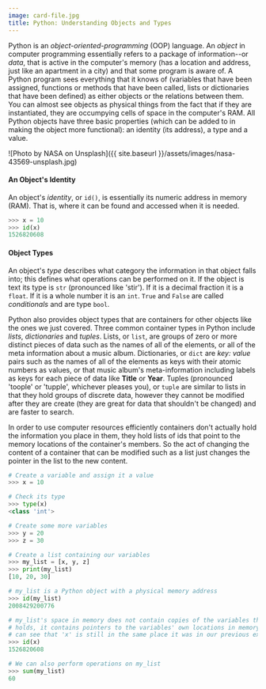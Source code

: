 ```yaml
---
image: card-file.jpg
title: Python: Understanding Objects and Types
---
```


Python is an *object-oriented-programming* (OOP) language. An *object* in computer programming essentially refers to a package of information--or *data*, that is active in the computer's memory (has a location and address, just like an apartment in a city) and that some program is aware of. A Python program sees everything that it knows of (variables that have been assigned, functions or methods that have been called, lists or dictionaries that have been defined) as either objects or the relations between them. You can almost see objects as physical things from the fact that if they are instantiated, they are occumpying cells of space in the computer's RAM. All Python objects have three basic properties (which can be added to in making the object more functional): an identity (its address), a type and a value.

![Photo by NASA on Unsplash]({{ site.baseurl }}/assets/images/nasa-43569-unsplash.jpg) 

#### An Object's Identity
An object's *identity*, or `id()`, is essentially its numeric address in memory (RAM). That is, where it can be found and accessed when it is needed.

```python
>>> x = 10
>>> id(x)
1526820608
```

#### Object Types
An object's *type* describes what category the information in that object falls into; this defines what operations can be performed on it. If the object is text its type is `str` (pronounced like 'stir'). If it is a decimal fraction it is a `float`. If it is a whole number it is an `int`. `True` and `False` are called *conditionals* and are type `bool`.

Python also provides object types that are containers for other objects like the ones we just covered. Three common container types in Python include *lists*, *dictionaries* and *tuples*. Lists, or `list`, are groups of zero or more distinct pieces of data such as the names of all of the elements, or all of the meta information about a music album. Dictionaries, or `dict` are *key: value* pairs such as the names of all of the elements as keys with their atomic numbers as values, or that music album's meta-information including labels as keys for each piece of data like **Title** or **Year**. Tuples (pronounced 'toople' or 'tupple', whichever pleases you), or `tuple` are similar to lists in that they hold groups of discrete data, however they cannot be modified after they are create (they are great for data that shouldn't be changed) and are faster to search.

In order to use computer resources efficiently containers don't actually hold the information you place in them, they hold lists of ids that point to the memory locations of the container's members. So the act of changing the content of a container that can be modified such as a list just changes the pointer in the list to the new content.

```python
# Create a variable and assign it a value
>>> x = 10

# Check its type
>>> type(x)
<class 'int'>

# Create some more variables
>>> y = 20
>>> z = 30

# Create a list containing our variables
>>> my_list = [x, y, z]
>>> print(my_list)
[10, 20, 30]

# my_list is a Python object with a physical memory address
>>> id(my_list)
2008429200776

# my_list's space in memory does not contain copies of the variables that it
# holds, it contains pointers to the variables' own locations in memory. We
# can see that 'x' is still in the same place it was in our previous example.
>>> id(x)
1526820608

# We can also perform operations on my_list
>>> sum(my_list)
60
```
